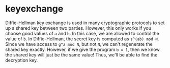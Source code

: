 # keyexchange

Diffie-Hellman key exchange is used in many cryptographic protocols to set up
a shared key between two parties. However, this only works if you choose good
values of `a` and `b`. In this case, we are allowed to control the value of `b`.
In Diffie-Hellman, the secret key is computed as `s^(ab) mod N`. Since we have 
access to `g^a mod N`, but not `N`, we can't regenerate the shared key exactly.
However, if we give the program `b = 1`, then we know the shared key will just
be the same value! Thus, we'll be able to find the decryption key.
